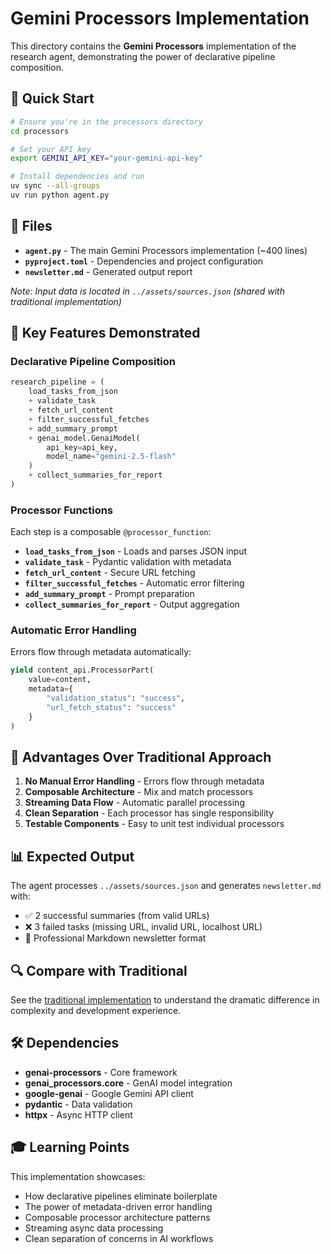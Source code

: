 # Gemini Processors Implementation

This directory contains the **Gemini Processors** implementation of the research agent, demonstrating the power of declarative pipeline composition.

## 🚀 Quick Start

```bash
# Ensure you're in the processors directory
cd processors

# Set your API key
export GEMINI_API_KEY="your-gemini-api-key"

# Install dependencies and run
uv sync --all-groups
uv run python agent.py
```

## 📁 Files

- **`agent.py`** - The main Gemini Processors implementation (~400 lines)
- **`pyproject.toml`** - Dependencies and project configuration
- **`newsletter.md`** - Generated output report

*Note: Input data is located in `../assets/sources.json` (shared with traditional implementation)*

## 🔧 Key Features Demonstrated

### Declarative Pipeline Composition

```python
research_pipeline = (
    load_tasks_from_json
    + validate_task
    + fetch_url_content
    + filter_successful_fetches
    + add_summary_prompt
    + genai_model.GenaiModel(
        api_key=api_key,
        model_name="gemini-2.5-flash"
    )
    + collect_summaries_for_report
)
```

### Processor Functions

Each step is a composable `@processor_function`:

- **`load_tasks_from_json`** - Loads and parses JSON input
- **`validate_task`** - Pydantic validation with metadata
- **`fetch_url_content`** - Secure URL fetching
- **`filter_successful_fetches`** - Automatic error filtering
- **`add_summary_prompt`** - Prompt preparation
- **`collect_summaries_for_report`** - Output aggregation

### Automatic Error Handling

Errors flow through metadata automatically:

```python
yield content_api.ProcessorPart(
    value=content,
    metadata={
        "validation_status": "success",
        "url_fetch_status": "success"
    }
)
```

## 🎯 Advantages Over Traditional Approach

1. **No Manual Error Handling** - Errors flow through metadata
2. **Composable Architecture** - Mix and match processors
3. **Streaming Data Flow** - Automatic parallel processing
4. **Clean Separation** - Each processor has single responsibility
5. **Testable Components** - Easy to unit test individual processors

## 📊 Expected Output

The agent processes `../assets/sources.json` and generates `newsletter.md` with:

- ✅ 2 successful summaries (from valid URLs)
- ❌ 3 failed tasks (missing URL, invalid URL, localhost URL)
- 📝 Professional Markdown newsletter format

## 🔍 Compare with Traditional

See the [traditional implementation](../traditional/) to understand the dramatic difference in complexity and development experience.

## 🛠️ Dependencies

- **genai-processors** - Core framework
- **genai_processors.core** - GenAI model integration
- **google-genai** - Google Gemini API client
- **pydantic** - Data validation
- **httpx** - Async HTTP client

## 🎓 Learning Points

This implementation showcases:

- How declarative pipelines eliminate boilerplate
- The power of metadata-driven error handling
- Composable processor architecture patterns
- Streaming async data processing
- Clean separation of concerns in AI workflows
